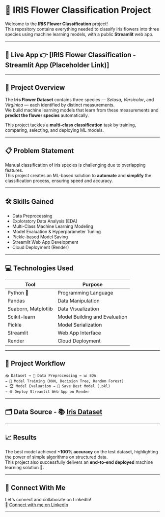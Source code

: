 
# 🌸 **IRIS Flower Classification Project**

Welcome to the **IRIS Flower Classification** project!  
This repository contains everything needed to classify iris flowers into three species using machine learning models, with a public **Streamlit** web app.

---

## 🔗 **Live App**   👉 [IRIS Flower Classification - Streamlit App (Placeholder Link)]  

---

## 🚀 **Project Overview**  
The **Iris Flower Dataset** contains three species — *Setosa*, *Versicolor*, and *Virginica* — each identified by distinct measurements.  
We build machine learning models that learn from these measurements and **predict the flower species** automatically.

This project tackles a **multi-class classification** task by training, comparing, selecting, and deploying ML models.

---

## 📋 **Problem Statement**  
Manual classification of iris species is challenging due to overlapping features.  
This project creates an ML-based solution to **automate** and **simplify** the classification process, ensuring speed and accuracy.

---

## 🛠 **Skills Gained**
- Data Preprocessing
- Exploratory Data Analysis (EDA)
- Multi-Class Machine Learning Modeling
- Model Evaluation & Hyperparameter Tuning
- Pickle-based Model Saving
- Streamlit Web App Development
- Cloud Deployment (Render)

---

## 💻 **Technologies Used**
| Tool            | Purpose                           |
|-----------------|------------------------------------|
| Python 🐍         | Programming Language              |
| Pandas          | Data Manipulation                  |
| Seaborn, Matplotlib | Data Visualization             |
| Scikit-learn    | Model Building and Evaluation      |
| Pickle          | Model Serialization                |
| Streamlit       | Web App Interface                  |
| Render          | Cloud Deployment                   |

---

## 🎯 **Project Workflow**
```plaintext
📥 Dataset → 🧹 Data Preprocessing → 📊 EDA 
→ 🤖 Model Training (KNN, Decision Tree, Random Forest)
→ 🏆 Model Evaluation → 💾 Save Best Model (.pkl) 
→ 🌐 Deploy Streamlit Web App on Render
```
---

## 🗂 **Data Source** - 📚  [Iris Dataset](https://www.kaggle.com/datasets/saurabh00007/iriscsv) 
---

## 📈 **Results**
The best model achieved **~100% accuracy** on the test dataset, highlighting the power of simple algorithms on structured data.  
This project also successfully delivers an **end-to-end deployed** machine learning solution 🚀.

---

## 🤝 **Connect With Me**
Let's connect and collaborate on LinkedIn!  
🔗 [Connect with me on LinkedIn](https://www.linkedin.com/in/annieshilpha)  

---
